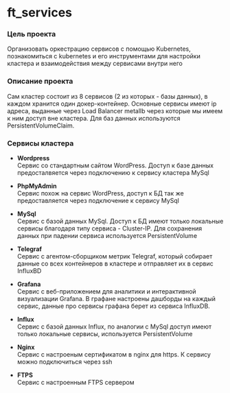 # ft_services

### Цель проекта
Организовать оркестрацию сервисов с помощью Kubernetes, познакомиться с kubernetes и его инструментами для настройки кластера и взаимодействия между
сервисами внутри него

### Описание проекта
Сам кластер состоит из 8 сервисов (2 из которых - базы данных), в каждом хранится один докер-контейнер. Основные сервисы имеют ip адреса, выданные через
Load Balancer metallb через которые мы имеем к ним доступ вне кластера. Для баз данных используются PersistentVolumeClaim.

### Сервисы кластера

* __Wordpress__<br>
Сервис со стандартным сайтом WordPress. Доступ к базе данных предосталвяется через подключению к сервису кластера MySql

* __PhpMyAdmin__<br>
Сервис похож на сервис WordPress, доступ к БД так же предоставляется через подключение к сервису MySql

* __MySql__<br>
Сервис с базой данных MySql. Доступ к БД имеют только локальные сервисы благодаря типу сервиса - Cluster-IP. Для сохранения данных при падении сервиса
используется PersistentVolume

* __Telegraf__<br>
Сервис с агентом-сборщиком метрик Telegraf, который собирает данные со всех контейнеров в кластере и отправляет их в сервис InfluxBD

* __Grafana__<br>
Сервис с веб-приложением для аналитики и интерактивной визуализации Grafana. В графане настроены дашборды на каждый сервис, данные про сервисы графана берет из сервиса InfluxDB.

* __Influx__<br>
Сервис с базой данных Influx, по аналогии с MySql доступ имеют только локальные сервисы, используется PersistentVolume

* __Nginx__<br>
Сервис с настроеным сертификатом в nginx для https. К сервису можно подключиться через ssh

* __FTPS__<br>
Сервис с настроенным FTPS сервером

